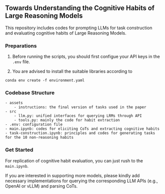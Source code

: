 ## Towards Understanding the Cognitive Habits of Large Reasoning Models

This repository includes codes for prompting LLMs for task construction and evaluating cognitive habits of Large Reasoning Models.


### Preparations

1. Before running the scripts, you should first configue your API keys in the `.env` file.

2. You are advised to install the suitable libraries according to
```shell
conda env create -f environment.yaml
```

### Codebase Structure
```
- assets
    - instructions: the final version of tasks used in the paper
- src
    - llm.py: unified interfaces for querying LRMs through API
    - tools.py: mainly the code for habit extraction
- .env: configuration file
- main.ipynb: codes for eliciting CoTs and extracting cognitive habits
- task-construction.ipynb: principles and codes for generating tasks for the 10 non-reasoning habits
```

### Get Started
For replication of cognitive habit evaluation, you can just rush to the `main.ipynb`.

If you are interested in supporting more models, please kindly add necessary implementations for querying the corresponding LLM APIs (e.g., OpenAI or vLLM) and parsing CoTs.
